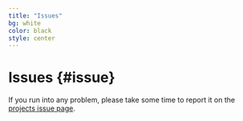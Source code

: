 ```yaml
---
title: "Issues"
bg: white
color: black
style: center
---
```


# Issues {#issue}

If you run into any problem, please take some time to report it on the [projects issue page][1].



[1]: https://github.com/baig/brackets-zotero/issues